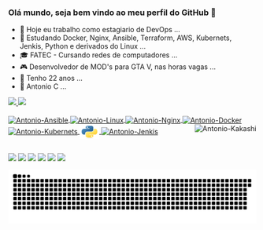 ### Olá mundo, seja bem vindo ao meu perfil do GitHub 👋

- 🔭 Hoje eu trabalho como estagiario de DevOps ...
- 🌱 Estudando Docker, Nginx, Ansible, Terraform, AWS, Kubernets, Jenkis, Python e derivados do Linux ...
- 🎓 FATEC - Cursando redes de computadores ...
- 🎮 Desenvolvedor de MOD's para GTA V, nas horas vagas ...
- 🥳 Tenho 22 anos ... 
- 🥋 Antonio C ...

<div>
  <a href="https://github.com/23Ant">
  <img height="180em" src="https://github-readme-stats.vercel.app/api?username=23Ant&show_icons=true&theme=tokyonight&include_all_commits=true&count_private=true"/>
  <img height="180em" src="https://github-readme-stats.vercel.app/api/top-langs/?username=23Ant&layout=compact&langs_count=7&theme=tokyonight"/>
</div>
<div style="display: inline_block"><br>
  <img align="center" alt="Antonio-Ansible" height="30" width="40" src="https://cdn.worldvectorlogo.com/logos/ansible.svg">
  <img align="center" alt="Antonio-Linux" height="30" width="40" src="https://cdn.worldvectorlogo.com/logos/linux-tux.svg">
  <img align="center" alt="Antonio-Nginx" height="30" width="40" src="https://cdn.worldvectorlogo.com/logos/nginx-1.svg">
  <img align="center" alt="Antonio-Docker" height="30" width="40" src="https://cdn.worldvectorlogo.com/logos/docker.svg">
  <img align="center" alt="Antonio-Kubernets" height="30" width="40" src="https://cdn.worldvectorlogo.com/logos/kubernets.svg">
  <img align="center" alt="Antonio-Python" height="30" width="40" src="https://raw.githubusercontent.com/devicons/devicon/master/icons/python/python-original.svg">
  <img align="center" alt="Antonio-Jenkis" height="30" width="40" src="https://cdn.worldvectorlogo.com/logos/jenkins-1.svg">
  <img align="right" alt="Antonio-Kakashi" src="https://i0.wp.com/pa1.narvii.com/7115/ec0e6c30a1f0c89cc27b868edc287be863313815r1-500-281_128.gif">
</div>
  
  ##

 <div> 
  <a href="https://www.youtube.com/channel/UC_-uuuZbY0AAt9CViNzvc-Q" target="_blank"><img src="https://img.shields.io/badge/YouTube-FF0000?style=for-the-badge&logo=youtube&logoColor=white" target="_blank"></a>
  <a href="" target="_blank"><img src="https://img.shields.io/badge/-Instagram-%23E4405F?style=for-the-badge&logo=instagram&logoColor=white" target="_blank"></a>
 	<a href="https://www.twitch.tv/o23n" target="_blank"><img src="https://img.shields.io/badge/Twitch-9146FF?style=for-the-badge&logo=twitch&logoColor=white" target="_blank"></a>
 <a href="https://discord.gg/pDbY76q8Qf" target="_blank"><img src="https://img.shields.io/badge/Discord-7289DA?style=for-the-badge&logo=discord&logoColor=white" target="_blank"></a> 
  <a href = "mailto:menod3v@gmail.com"><img src="https://img.shields.io/badge/-Gmail-%23333?style=for-the-badge&logo=gmail&logoColor=white" target="_blank"></a>
  <a href="" target="_blank"><img src="https://img.shields.io/badge/-LinkedIn-%230077B5?style=for-the-badge&logo=linkedin&logoColor=white" target="_blank"></a> 
 
  ![Snake animation](https://github.com/23Ant/23Ant/blob/output/github-contribution-grid-snake.svg)
 
</div>

